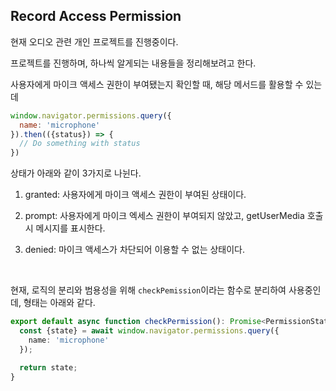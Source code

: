 ## Record Access Permission

현재 오디오 관련 개인 프로젝트를 진행중이다.

프로젝트를 진행하며, 하나씩 알게되는 내용들을 정리해보려고 한다.

사용자에게 마이크 액세스 권한이 부여됐는지 확인할 때, 해당 메서드를 활용할 수 있는데

```javascript
window.navigator.permissions.query({
  name: 'microphone'
}).then(({status}) => {
  // Do something with status
})
```

상태가 아래와 같이 3가지로 나뉜다.

1. granted: 사용자에게 마이크 액세스 권한이 부여된 상태이다.

2. prompt: 사용자에게 마이크 엑세스 권한이 부여되지 않았고, getUserMedia 호출 시 메시지를 표시한다.

3. denied: 마이크 액세스가 차단되어 이용할 수 없는 상태이다.

<br>

현재, 로직의 분리와 범용성을 위해 `checkPemission`이라는 함수로 분리하여 사용중인데, 형태는 아래와 같다.

```typescript
export default async function checkPermission(): Promise<PermissionState> {
  const {state} = await window.navigator.permissions.query({
    name: 'microphone'
  });

  return state;
}
```
